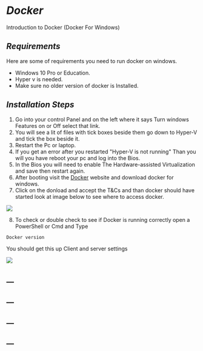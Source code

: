 # **_Docker_**
Introduction to Docker (Docker For Windows) 


## **_Requirements_**

Here are some of requirements you need to run docker on windows. 

- Windows 10 Pro or Education. 
- Hyper v is needed.
- Make sure no older version of docker is Installed.

## **_Installation Steps_**
1. Go into your control Panel and on the left where it says Turn windows Features on or Off select that link. 
2. You will see a lit of files with tick boxes beside them go down to Hyper-V and tick the box beside it.
3. Restart the Pc or laptop.
4. If you get an error after you restarted "Hyper-V is not running" Than you will you have reboot your pc and log into the Bios.
5. In the Bios you will need to enable The Hardware-assisted Virtualization and save then restart again.
6. After booting visit the [Docker](https://www.docker.com/community-edition#/windows) website and download docker for windows.
7. Click on the donload and accept the T&Cs and than docker should have started look at image below to see where to access docker. 

![](https://www.tutorialspoint.com/docker/images/kitematic.jpg)

8. To check or double check to see if Docker is running correctly open a PowerShell or Cmd and Type 
```
Docker version 
```
You should get this up Client and server settings 

![](https://encrypted-tbn0.gstatic.com/images?q=tbn:ANd9GcQf5WQPRN-U8L3p9eVtzd34JcYkg1TZRPXinq1g34QGKaML29C5VA)


## **__**
## **__**
## **__**
## **__**


